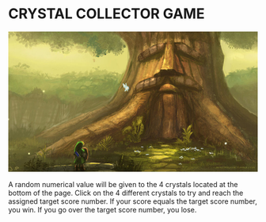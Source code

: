 # CRYSTAL COLLECTOR GAME 

![ZeldaLogo](ZeldaBackground.jpeg)

A random numerical value will be given to the 4 crystals located at the bottom of the page. Click on the 4 different crystals to try and reach the assigned target score number.  If your score equals the target score number, you win.  If you go over the target score number, you lose. 